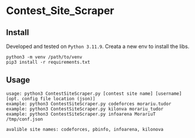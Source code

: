 # Contest_Site_Scraper
 
## Install
Developed and tested on `Python 3.11.9`. Creata a new env to install the libs.
```
python3 -m venv /path/to/venv
pip3 install -r requirements.txt
```

## Usage

```
usage: python3 ContestSiteScraper.py [contest site name] [username] [opt. config file location (json)]
example: python3 ContestSiteScraper.py codeforces morariu.tudor
example: python3 ContestSiteScraper.py kilonva morariu_tudor
example: python3 ContestSiteScraper.py infoarena MorariuT /tmp/conf.json

avalible site names: codeforces, pbinfo, infoarena, kilonova
```
